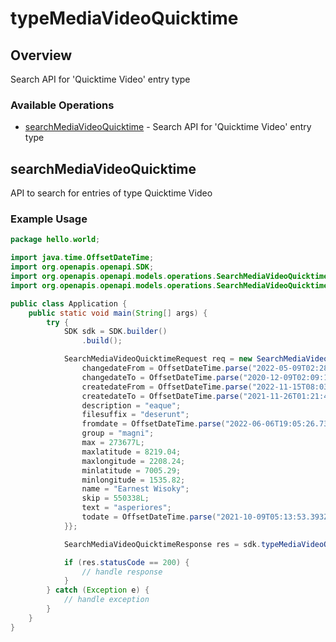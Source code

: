 # typeMediaVideoQuicktime

## Overview

Search API for 'Quicktime Video' entry type

### Available Operations

* [searchMediaVideoQuicktime](#searchmediavideoquicktime) - Search API for 'Quicktime Video' entry type

## searchMediaVideoQuicktime

API to search for entries of type Quicktime Video

### Example Usage

```java
package hello.world;

import java.time.OffsetDateTime;
import org.openapis.openapi.SDK;
import org.openapis.openapi.models.operations.SearchMediaVideoQuicktimeRequest;
import org.openapis.openapi.models.operations.SearchMediaVideoQuicktimeResponse;

public class Application {
    public static void main(String[] args) {
        try {
            SDK sdk = SDK.builder()
                .build();

            SearchMediaVideoQuicktimeRequest req = new SearchMediaVideoQuicktimeRequest() {{
                changedateFrom = OffsetDateTime.parse("2022-05-09T02:28:59.420Z");
                changedateTo = OffsetDateTime.parse("2020-12-09T02:09:11.734Z");
                createdateFrom = OffsetDateTime.parse("2022-11-15T08:03:11.108Z");
                createdateTo = OffsetDateTime.parse("2021-11-26T01:21:46.726Z");
                description = "eaque";
                filesuffix = "deserunt";
                fromdate = OffsetDateTime.parse("2022-06-06T19:05:26.735Z");
                group = "magni";
                max = 273677L;
                maxlatitude = 8219.04;
                maxlongitude = 2208.24;
                minlatitude = 7005.29;
                minlongitude = 1535.82;
                name = "Earnest Wisoky";
                skip = 550338L;
                text = "asperiores";
                todate = OffsetDateTime.parse("2021-10-09T05:13:53.393Z");
            }};            

            SearchMediaVideoQuicktimeResponse res = sdk.typeMediaVideoQuicktime.searchMediaVideoQuicktime(req);

            if (res.statusCode == 200) {
                // handle response
            }
        } catch (Exception e) {
            // handle exception
        }
    }
}
```
